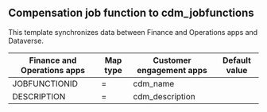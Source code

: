 ## Compensation job function to cdm_jobfunctions

This template synchronizes data between Finance and Operations apps and Dataverse.

Finance and Operations apps | Map type | Customer engagement apps | Default value
---|---|---|---
JOBFUNCTIONID | = | cdm_name | 
DESCRIPTION | = | cdm_description | 
